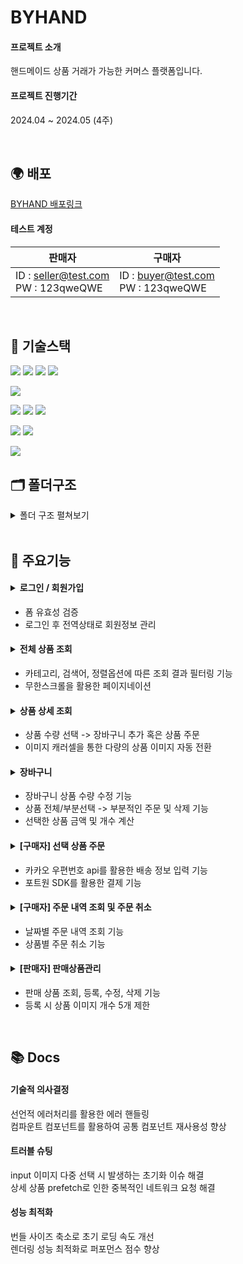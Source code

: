 # BYHAND

#### 프로젝트 소개

핸드메이드 상품 거래가 가능한 커머스 플랫폼입니다.

#### 프로젝트 진행기간

2024.04 ~ 2024.05 (4주)

<br/>

## 🌍 배포

[BYHAND 배포링크](https://byhand-wjstjdus96s-projects.vercel.app/)

#### 테스트 계정

| 판매자                                   | 구매자                                  |
| ---------------------------------------- | --------------------------------------- |
| ID : seller@test.com <br/>PW : 123qweQWE | ID : buyer@test.com <br/>PW : 123qweQWE |

<br/>

## 🔧 기술스택

<img src="https://img.shields.io/badge/TypeScript-3178C6?style=flat&logo=TypeScript&logoColor=white"> <img src="https://img.shields.io/badge/React-61DAFB?style=flat&logo=React&logoColor=white"> <img src="https://img.shields.io/badge/Vite-646CFF?style=flat&logo=vite&logoColor=white"> <img src="https://img.shields.io/badge/Tailwindcss-06B6D4?style=flat&logo=tailwindcss&logoColor=white">

<img src="https://img.shields.io/badge/Firebase-FFCA28?style=flat&logo=firebase&logoColor=white">

<img src="https://img.shields.io/badge/Zustand-1E4CC9?style=flat&logo=React&logoColor=white"> <img src="https://img.shields.io/badge/React Query-FF4154?style=flat&logo=reactquery&logoColor=white"> <img src="https://img.shields.io/badge/React Hook Form-EC5990?style=flat&logo=reacthookform&logoColor=white">

<img src="https://img.shields.io/badge/Jest-C21325?style=flat&logo=jest&logoColor=white"> <img src="https://img.shields.io/badge/Testing Library-E33332?style=flat&logo=testinglibrary&logoColor=white"> 

<img src="https://img.shields.io/badge/Vercel-000000?style=flat&logo=netlify&logoColor=white">

<br/>

## 🗂 폴더구조

<details><summary>폴더 구조 펼쳐보기
</summary>

_Write here!_

</details>

<br/>

## 📌 주요기능
#### <details><summary>로그인 / 회원가입</summary> <br/> <p>로그인-로그아웃-회원가입</p> <img src="https://github.com/wjstjdus96/byhand/assets/77755620/ab71d753-74bc-468e-84a0-2d6e157a83ca" width="600" /></details>
- 폼 유효성 검증
- 로그인 후 전역상태로 회원정보 관리
#### <details><summary>전체 상품 조회</summary> _Write here!_</details>
- 카테고리, 검색어, 정렬옵션에 따른 조회 결과 필터링 기능
- 무한스크롤을 활용한 페이지네이션
#### <details><summary>상품 상세 조회</summary>_Write here!_</details>
- 상품 수량 선택 -> 장바구니 추가 혹은 상품 주문
- 이미지 캐러셀을 통한 다량의 상품 이미지 자동 전환
#### <details><summary>장바구니</summary> _Write here!_</details>
- 장바구니 상품 수량 수정 기능
- 상품 전체/부분선택 -> 부분적인 주문 및 삭제 기능
- 선택한 상품 금액 및 개수 계산
#### <details><summary>[구매자] 선택 상품 주문</summary> _Write here!_</details>
- 카카오 우편번호 api를 활용한 배송 정보 입력 기능
- 포트원 SDK를 활용한 결제 기능
#### <details><summary>[구매자] 주문 내역 조회 및 주문 취소</summary> _Write here!_</details>
- 날짜별 주문 내역 조회 기능
- 상품별 주문 취소 기능
#### <details><summary>[판매자] 판매상품관리</summary> _Write here!_</details>
- 판매 상품 조회, 등록, 수정, 삭제 기능
- 등록 시 상품 이미지 개수 5개 제한


<br/>

## 📚 Docs

#### 기술적 의사결정

선언적 에러처리를 활용한 에러 핸들링<br/>
컴파운트 컴포넌트를 활용하여 공통 컴포넌트 재사용성 향상

#### 트러블 슈팅

input 이미지 다중 선택 시 발생하는 초기화 이슈 해결 <br/>
상세 상품 prefetch로 인한 중복적인 네트워크 요청 해결

#### 성능 최적화

번들 사이즈 축소로 초기 로딩 속도 개선 <br/>
렌더링 성능 최적화로 퍼포먼스 점수 향상
